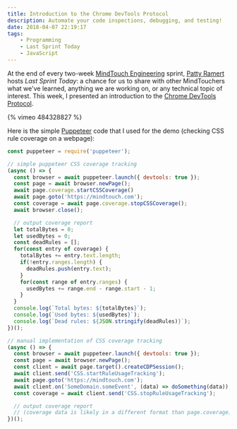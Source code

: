 ```yaml
---
title: Introduction to the Chrome DevTools Protocol 
description: Automate your code inspections, debugging, and testing!
date: 2018-04-07 22:19:17
tags:
    - Programming
    - Last Sprint Today
    - JavaScript
---
```


At the end of every two-week [MindTouch Engineering](https://mindtouch.com) sprint, [Patty Ramert](https://www.linkedin.com/in/pramert) hosts _Last Sprint Today_: a chance for us to share with other MindTouchers what we've learned, anything we are working on, or any technical topic of interest. This week, I presented an introduction to the [Chrome DevTools Protocol](https://chromedevtools.github.io/devtools-protocol).

{% vimeo 484328827 %}

Here is the simple [Puppeteer](https://developers.google.com/web/tools/puppeteer) code that I used for the demo (checking CSS rule coverage on a webpage):

```js
const puppeteer = require('puppeteer');

// simple puppeteer CSS coverage tracking
(async () => {
  const browser = await puppeteer.launch({ devtools: true });
  const page = await browser.newPage();  
  await page.coverage.startCSSCoverage()
  await page.goto('https://mindtouch.com');
  const coverage = await page.coverage.stopCSSCoverage();
  await browser.close();

  // output coverage report
  let totalBytes = 0;
  let usedBytes = 0;
  const deadRules = [];
  for(const entry of coverage) {
    totalBytes += entry.text.length;
    if(!entry.ranges.length) {
      deadRules.push(entry.text);  
    }
    for(const range of entry.ranges) {
      usedBytes += range.end - range.start - 1;
    }
  }
  console.log(`Total bytes: ${totalBytes}`);
  console.log(`Used bytes: ${usedBytes}`);
  console.log(`Dead rules: ${JSON.stringify(deadRules)}`);
})();

// manual implementation of CSS coverage tracking
(async () => {
  const browser = await puppeteer.launch({ devtools: true });
  const page = await browser.newPage();
  const client = await page.target().createCDPSession();
  await client.send('CSS.startRuleUsageTracking');
  await page.goto('https://mindtouch.com');
  await client.on('SomeDomain.someEvent', (data) => doSomething(data));
  const coverage = await client.send('CSS.stopRuleUsageTracking');

  // output coverage report
  // (coverage data is likely in a different format than page.coverage)
})();
```
